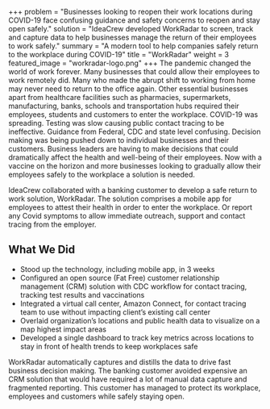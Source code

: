 +++
problem = "Businesses looking to reopen their work locations during COVID-19 face confusing guidance and safety concerns to reopen and stay open safely."
solution = "IdeaCrew developed WorkRadar to screen, track and capture data to help businesses manage the return of their employees to work safely."
summary = "A modern tool to help companies safely return to the workplace during COVID-19"
title = "WorkRadar"
weight = 3
featured_image = "workradar-logo.png"
+++
The pandemic changed the world of work forever. Many businesses that could allow their employees to work remotely did. Many who made the abrupt shift to working from home may never need to return to the office again. Other essential businesses apart from healthcare facilities such as pharmacies, supermarkets, manufacturing, banks, schools and transportation hubs required their employees, students and customers to enter the workplace. COVID-19 was spreading. Testing was slow causing public contact tracing to be ineffective. Guidance from Federal, CDC and state level confusing. Decision making was being pushed down to individual businesses and their customers. Business leaders are having to make decisions that could dramatically affect the health and well-being of their employees. Now with a vaccine on the horizon and more businesses looking to gradually allow their employees safely to the workplace a solution is needed. 

IdeaCrew collaborated with a banking customer to develop a safe return to work solution, WorkRadar. The solution comprises a mobile app for employees to attest their health in order to enter the workplace. Or report any Covid symptoms to allow immediate outreach, support and contact tracing from the employer. 

## What We Did

- Stood up the technology, including mobile app, in 3 weeks
- Configured an open source (Fat Free) customer relationship management (CRM) solution with CDC workflow for contact tracing, tracking test results and vaccinations 
- Integrated a virtual call center, Amazon Connect, for contact tracing team to use without impacting client’s existing call center 
- Overlaid organization’s locations and public health data to visualize on a map highest impact areas
- Developed a single dashboard to track key metrics across locations to stay in front of health trends to keep workplaces safe

WorkRadar automatically captures and distills the data to drive fast business decision making. The banking customer avoided expensive an CRM solution that would have required a lot of manual data capture and fragmented reporting. This customer has managed to protect its workplace, employees and customers while safely staying open.

